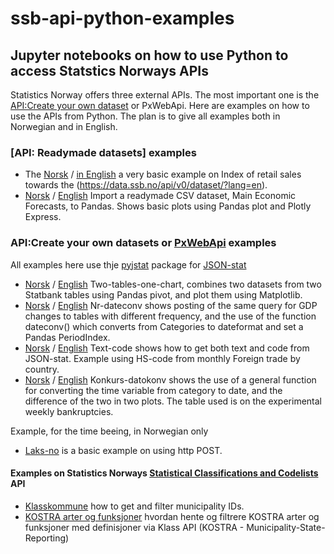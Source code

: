 # ssb-api-python-examples

## Jupyter notebooks on how to use Python to access Statstics Norways APIs

Statistics Norway offers three external APIs. The most important one is the [API:Create your own dataset](https://www.ssb.no/en/omssb/tjenester-og-verktoy/api/px-api) or PxWebApi. Here are examples on how to use the APIs from Python. The plan is to give all examples both in Norwegian and in English.

### [API: Readymade datasets] examples
- The [Norsk](eks1_doi_csv_nor.ipynb) / [in English](eks1_doi_csv1-en.ipynb) a very basic example on Index of retail sales towards the (https://data.ssb.no/api/v0/dataset/?lang=en).
- [Norsk](kt-csv-nor.ipynb) / [English](kt-csv-nor.ipynb) Import a readymade CSV dataset, Main Economic Forecasts, to Pandas. Shows basic plots using Pandas plot and Plotly Express.

### API:Create your own datasets or [PxWebApi](https://www.ssb.no/en/omssb/tjenester-og-verktoy/api/px-api) examples
All examples here use thje [pyjstat](https://pypi.org/project/pyjstat/) package for [JSON-stat](https://json-stat.org)
- [Norsk](two-tables-one-chart_nor.ipynb) / [English](two-tables-one-chart-en.ipynb) Two-tables-one-chart, combines two datasets from two Statbank tables using Pandas pivot, and plot them using Matplotlib.
- [Norsk](nr-datokonv.ipynb) / [English](nr-datokonv-en.ipynb) Nr-dateconv shows posting of the same query for GDP changes to tables with different frequency, and the use of the function dateconv() which converts from Categories to dateformat and set a Pandas PeriodIndex.
- [Norsk](text-code-nor.ipynb) / [English](text-code-en.ipynb) Text-code shows how to get both text and code from JSON-stat. Example using HS-code from monthly Foreign trade by country.
- [Norsk](konkurs-datokonv.ipynb) / [English](konkurs-datokonv-en.ipynb) Konkurs-datokonv shows the use of a general function for converting the time variable from category to date, and the difference of the two in two plots. The table used is on the experimental weekly bankruptcies.

Example, for the time beeing, in Norwegian only
- [Laks-no](laks-no.ipynb) is a basic example on using http POST.


#### Examples on Statistics Norways [Statistical Classifications and Codelists](https://www.ssb.no/en/klass/) API
- [Klasskommune](klass_kommune2020.ipynb) how to get and filter municipality IDs.
- [KOSTRA arter og funksjoner](kostra-kode-nor.ipynb) hvordan hente og filtrere KOSTRA arter og funksjoner med definisjoner via Klass API (KOSTRA - Municipality-State-Reporting)


